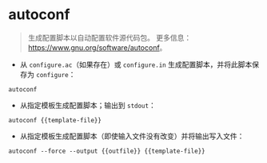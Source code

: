 # autoconf

> 生成配置脚本以自动配置软件源代码包。
> 更多信息：<https://www.gnu.org/software/autoconf>。

- 从 `configure.ac`（如果存在）或 `configure.in` 生成配置脚本，并将此脚本保存为 `configure`：

`autoconf`

- 从指定模板生成配置脚本；输出到 `stdout`：

`autoconf {{template-file}}`

- 从指定模板生成配置脚本（即使输入文件没有改变）并将输出写入文件：

`autoconf --force --output {{outfile}} {{template-file}}`